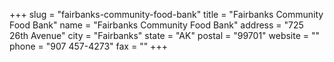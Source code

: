 +++
slug = "fairbanks-community-food-bank"
title = "Fairbanks Community Food Bank"
name = "Fairbanks Community Food Bank"
address = "725 26th Avenue"
city = "Fairbanks"
state = "AK"
postal = "99701"
website = ""
phone = "907 457-4273"
fax = ""
+++
